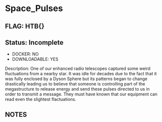 # Space_Pulses

## FLAG: HTB{}

## Status: Incomplete

+ DOCKER: NO
+ DOWNLOADABLE: YES

Description: One of our enhanced radio telescopes captured some weird fluctuations from a nearby star. It was idle for decades due to the fact that it was fully enclosed by a Dyson Sphere but its patterns began to change drastically leading us to believe that someone is controlling part of the megastructure to release energy and send these pulses directed to us in order to transmit a message. They must have known that our equipment can read even the slightest flactuations.

## NOTES
